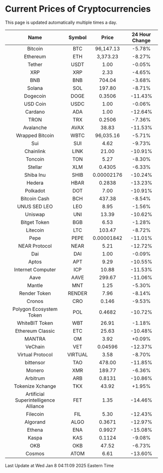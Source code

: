 # Current Prices of Cryptocurrencies
This page is updated automatically multiple times a day.

| Name | Symbol | Price | 24 Hour Change |
| :---: |:---:| :---: | :---: |
| Bitcoin | BTC | 96,147.13 | -5.78% |
| Ethereum | ETH | 3,373.23 | -8.27% |
| Tether | USDT | 1.00 | -0.05% |
| XRP | XRP | 2.33 | -4.65% |
| BNB | BNB | 704.04 | -3.68% |
| Solana | SOL | 197.80 | -8.71% |
| Dogecoin | DOGE | 0.3506 | -11.43% |
| USD Coin | USDC | 1.00 | -0.06% |
| Cardano | ADA | 1.00 | -12.64% |
| TRON | TRX | 0.2506 | -7.36% |
| Avalanche | AVAX | 38.83 | -11.53% |
| Wrapped Bitcoin | WBTC | 96,035.16 | -5.71% |
| Sui | SUI | 4.62 | -9.73% |
| Chainlink | LINK | 21.00 | -10.91% |
| Toncoin | TON | 5.27 | -8.30% |
| Stellar | XLM | 0.4305 | -6.33% |
| Shiba Inu | SHIB | 0.00002176 | -10.24% |
| Hedera | HBAR | 0.2838 | -13.23% |
| Polkadot | DOT | 7.00 | -10.91% |
| Bitcoin Cash | BCH | 437.38 | -8.54% |
| UNUS SED LEO | LEO | 8.95 | -1.56% |
| Uniswap | UNI | 13.39 | -10.62% |
| Bitget Token | BGB | 6.53 | -1.28% |
| Litecoin | LTC | 103.47 | -8.72% |
| Pepe | PEPE | 0.00001842 | -11.01% |
| NEAR Protocol | NEAR | 5.21 | -12.72% |
| Dai | DAI | 1.00 | -0.09% |
| Aptos | APT | 9.29 | -10.55% |
| Internet Computer | ICP | 10.88 | -11.53% |
| Aave | AAVE | 299.67 | -11.06% |
| Mantle | MNT | 1.25 | -5.30% |
| Render Token | RENDER | 7.96 | -8.14% |
| Cronos | CRO | 0.146 | -9.53% |
| Polygon Ecosystem Token | POL | 0.4682 | -10.72% |
| WhiteBIT Token | WBT | 26.91 | -1.18% |
| Ethereum Classic | ETC | 25.63 | -10.48% |
| MANTRA | OM | 3.92 | +0.09% |
| VeChain | VET | 0.04596 | -12.37% |
| Virtual Protocol | VIRTUAL | 3.58 | -8.70% |
| bittensor | TAO | 478.00 | -11.85% |
| Monero | XMR | 189.77 | -6.36% |
| Arbitrum | ARB | 0.8131 | -10.86% |
| Tokenize Xchange | TKX | 43.92 | +1.95% |
| Artificial Superintelligence Alliance | FET | 1.35 | -14.46% |
| Filecoin | FIL | 5.30 | -12.43% |
| Algorand | ALGO | 0.3671 | -12.97% |
| Ethena | ENA | 0.9927 | -15.08% |
| Kaspa | KAS | 0.1124 | -9.08% |
| OKB | OKB | 47.52 | -6.73% |
| Cosmos | ATOM | 6.61 | -13.60% |

Last Update at Wed Jan  8 04:11:09 2025 Eastern Time